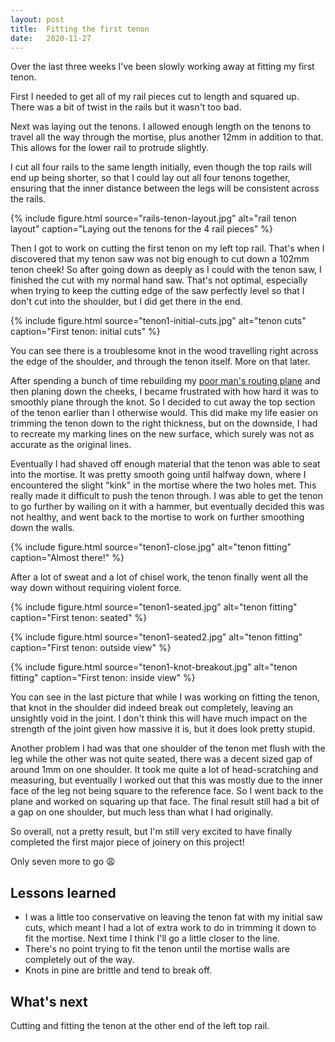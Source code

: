 ```yaml
---
layout: post
title:  Fitting the first tenon
date:   2020-11-27
---
```



Over the last three weeks I've been slowly working away at fitting my first
tenon.

First I needed to get all of my rail pieces cut to length and squared up.
There was a bit of twist in the rails but it wasn't too bad.

Next was laying out the tenons.  I allowed enough length on the tenons to
travel all the way through the mortise, plus another 12mm in addition to that.
This allows for the lower rail to protrude slightly.

I cut all four rails to the same length initially, even though the top rails
will end up being shorter, so that I could lay out all four tenons together,
ensuring that the inner distance between the legs will be consistent across the
rails.

{% include figure.html source="rails-tenon-layout.jpg" alt="rail tenon layout" caption="Laying out the tenons for the 4 rail pieces" %}

Then I got to work on cutting the first tenon on my left top rail.  That's when
I discovered that my tenon saw was not big enough to cut down a 102mm tenon
cheek!  So after going down as deeply as I could with the tenon saw, I finished
the cut with my normal hand saw.  That's not optimal, especially when trying to
keep the cutting edge of the saw perfectly level so that I don't cut into the
shoulder, but I did get there in the end.

{% include figure.html source="tenon1-initial-cuts.jpg" alt="tenon cuts" caption="First tenon: initial cuts" %}

You can see there is a troublesome knot in the wood travelling right across the
edge of the shoulder, and through the tenon itself.  More on that later.

After spending a bunch of time rebuilding my
[poor man's routing plane](https://www.youtube.com/watch?v=B_2a_FwjAgk) and
then planing down the cheeks, I became frustrated with how hard it was to
smoothly plane through the knot.  So I decided to cut away the top section of
the tenon earlier than I otherwise would.  This did make my life easier on
trimming the tenon down to the right thickness, but on the downside, I had to
recreate my marking lines on the new surface, which surely was not as accurate
as the original lines.

Eventually I had shaved off enough material that the tenon was able to seat
into the mortise.  It was pretty smooth going until halfway down, where I
encountered the slight "kink" in the mortise where the two holes met.  This
really made it difficult to push the tenon through.  I was able to get the
tenon to go further by wailing on it with a hammer, but eventually decided this
was not healthy, and went back to the mortise to work on further smoothing down
the walls.

{% include figure.html source="tenon1-close.jpg" alt="tenon fitting" caption="Almost there!" %}

After a lot of sweat and a lot of chisel work, the tenon finally went all the
way down without requiring violent force.

{% include figure.html source="tenon1-seated.jpg" alt="tenon fitting" caption="First tenon: seated" %}

{% include figure.html source="tenon1-seated2.jpg" alt="tenon fitting" caption="First tenon: outside view" %}

{% include figure.html source="tenon1-knot-breakout.jpg" alt="tenon fitting" caption="First tenon: inside view" %}

You can see in the last picture that while I was working on fitting the tenon,
that knot in the shoulder did indeed break out completely, leaving an unsightly
void in the joint.  I don't think this will have much impact on the strength of
the joint given how massive it is, but it does look pretty stupid.

Another problem I had was that one shoulder of the tenon met flush with the leg
while the other was not quite seated, there was a decent sized gap of around
1mm on one shoulder.  It took me quite a lot of head-scratching and measuring,
but eventually I worked out that this was mostly due to the inner face of the
leg not being square to the reference face.  So I went back to the plane and
worked on squaring up that face.  The final result still had a bit of a gap on
one shoulder, but much less than what I had originally.

So overall, not a pretty result, but I'm still very excited to have finally
completed the first major piece of joinery on this project!

Only seven more to go 😩

## Lessons learned

- I was a little too conservative on leaving the tenon fat with my initial saw
  cuts, which meant I had a lot of extra work to do in trimming it down to fit
  the mortise.  Next time I think I'll go a little closer to the line.
- There's no point trying to fit the tenon until the mortise walls are
  completely out of the way.
- Knots in pine are brittle and tend to break off.

## What's next

Cutting and fitting the tenon at the other end of the left top rail.
